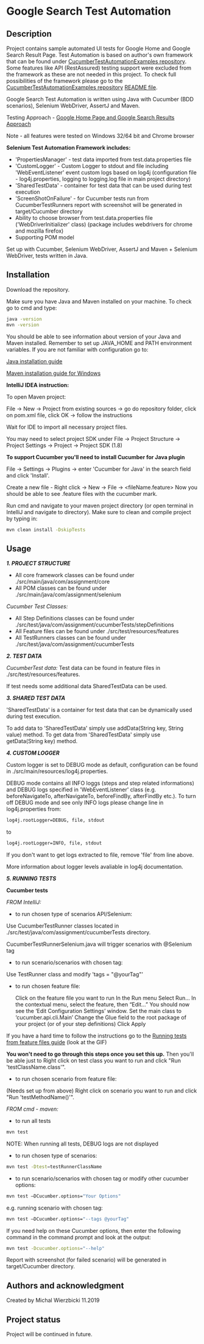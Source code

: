 # Google Search Test Automation

## Description

Project contains sample automated UI tests for Google Home and Google Search Result Page.
Test Automation is based on author's own framework that can be found under [CucumberTestAutomationExamples repository](https://github.com/miwierzb/CucumberTestAutomationExamples).
Some features like API (RestAssured) testing support were excluded from the framework as these are not needed in this project.
To check full possibilities of the framework please go to the [CucumberTestAutomationExamples repository](https://github.com/miwierzb/CucumberTestAutomationExamples) [README file](https://github.com/miwierzb/CucumberTestAutomationExamples/blob/master/README.md).

Google Search Test Automation is written using Java with Cucumber (BDD scenarios), Selenium WebDriver, AssertJ and Maven.

Testing Approach - [Google Home Page and Google Search Results Approach](https://github.com/miwierzb/GoogleSearch_Cucumber_Selenium/blob/master/1.GoogleTestingApproach.pdf)

 Note - all features were tested on Windows 32/64 bit and Chrome browser

**Selenium Test Automation Framework includes:**
- 'PropertiesManager' - test data imported from test.data.properties file
- 'CustomLogger' - Custom Logger to stdout and file including 'WebEventListener' event custom logs based on log4j (configuration file - log4j.properties, logging to logging.log file in main project directory)
- 'SharedTestData' - container for test data that can be used during test execution
- 'ScreenShotOnFailure' - for Cucumber tests run from CucumberTestRunners report with screenshot will be generated in target/Cucumber directory
- Ability to choose browser from test.data.properties file ('WebDriverInitializer' class) (package includes webdrivers for chrome and mozilla firefox)
- Supporting POM model

Set up with Cucumber, Selenium WebDriver, AssertJ and Maven + Selenium WebDriver, tests written in Java.

## Installation

Download the repository.

Make sure you have Java and Maven installed on your machine. To check go to cmd and type:

```bash
java -version
mvn -version
```
You should be able to see information about version of your Java and Maven installed. Remember to set up JAVA_HOME and PATH environment variables. If you are not familiar with configuration go to:

[Java installation guide](https://docs.oracle.com/cd/E19509-01/820-3208/inst_cli_jdk_javahome_t/)

[Maven installation guide for Windows](https://www.mkyong.com/maven/how-to-install-maven-in-windows/)

**IntelliJ IDEA instruction:**

To open Maven project:

File -> New -> Project from existing sources -> go do repository folder, click on pom.xml file, click OK -> follow the instructions

Wait for IDE to import all necessary project files.

You may need to select project SDK under File -> Project Structure -> Project Settings -> Project -> Project SDK (1.8)

**To support Cucumber you'll need to install Cucumber for Java plugin**

File -> Settings -> Plugins -> enter 'Cucumber for Java' in the search field and click 'Install'.

Create a new file - Right click -> New -> File -> <fileName.feature>
Now you should be able to see .feature files with the cucumber mark.

Run cmd and navigate to your maven project directory (or open terminal in IntelliJ and navigate to directory). Make sure to clean and compile project by typing in:

```bash
mvn clean install -DskipTests
```

## Usage

***1. PROJECT STRUCTURE***

- All core framework classes can be found under ./src/main/java/com/assignment/core
- All POM classes can be found under ./src/main/java/com/assignment/selenium

*Cucumber Test Classes:*
- All Step Definitions classes can be found under ./src/test/java/com/assignment/cucumberTests/stepDefinitions
- All Feature files can be found under ./src/test/resources/features
- All TestRunners classes can be found under ./src/test/java/com/assignment/cucumberTests

***2. TEST DATA***

*CucumberTest data:*
Test data can be found in feature files in ./src/test/resources/features.

If test needs some additional data SharedTestData can be used.

***3. SHARED TEST DATA***

'SharedTestData' is a container for test data that can be dynamically used during test execution.

To add data to 'SharedTestData' simply use addData(String key, String value) method.
To get data from 'SharedTestData' simply use getData(String key) method.

***4. CUSTOM LOGGER***

Custom logger is set to DEBUG mode as default, configuration can be found in ./src/main/resources/log4j.properties.

DEBUG mode contains all INFO loggs (steps and step related informations) and DEBUG logs specified in 'WebEventListener' class (e.g. beforeNavigateTo, afterNavigateTo, beforeFindBy, afterFindBy etc.). To turn off DEBUG mode and see only INFO logs please change line in log4j.properties from:
```bash
log4j.rootLogger=DEBUG, file, stdout
```
to
```bash
log4j.rootLogger=INFO, file, stdout
```

If you don't want to get logs extracted to file, remove 'file' from line above.

More information about logger levels avaliable in log4j documentation.

***5. RUNNING TESTS***

**Cucumber tests**

*FROM IntelliJ:*

- to run chosen type of scenarios API/Selenium:

Use CucumberTestRunner classes located in ./src/test/java/com/assignment/cucumberTests directory.

CucumberTestRunnerSelenium.java will trigger scenarios with @Selenium tag

- to run scenario/scenarios with chosen tag:

Use TestRunner class and modify 'tags = "@yourTag"'

- to run chosen feature file:


    Click on the feature file you want to run
    In the Run menu Select Run…
    In the contextual menu, select the feature, then “Edit…”
    You should now see the ‘Edit Configuration Settings’ window. Set the main class to ‘cucumber.api.cli.Main’
    Change the Glue field to the root package of your project (or of your step definitions)
    Click Apply

If you have a hard time to follow the instructions go to the [Running tests from feature files guide](https://johnfergusonsmart.com/running-cucumber-serenity-feature-files-directly-intellij/) (look at the GIF)

**You won't need to go through this steps once you set this up.**
Then you'll be able just to Right click on test class you want to run and click "Run 'testClassName.class'".

- to run chosen scenario from feature file:

(Needs set up from above)
Right click on scenario you want to run and click "Run 'testMethodName()'".

*FROM cmd - maven:*

- to run all tests

```bash
mvn test
```
NOTE: When running all tests, DEBUG logs are not displayed
- to run chosen type of scenarios:

```bash
mvn test -Dtest=testRunnerClassName
```

- to run scenario/scenarios with chosen tag or modify other cucumber options:

```bash
mvn test –DCucumber.options="Your Options"
```
e.g. running scenario with chosen tag:
```bash
mvn test –DCucumber.options="--tags @yourTag"
```

If you need help on these Cucumber options, then enter the following command in the command prompt and look at the output:
```bash
mvn test -Dcucumber.options="--help"
```
Report with screenshot (for failed scenario) will be generated in target/Cucumber directory.

## Authors and acknowledgment
Created by Michal Wierzbicki 11.2019

## Project status
Project will be continued in future.
